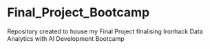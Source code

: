 # Final_Project_Bootcamp
Repository created to house my Final Project finalising Ironhack Data Analytics with AI Development Bootcamp
